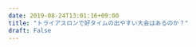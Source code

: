 ```yaml
---
date: 2019-08-24T13:01:16+09:00
title: "トライアスロンで好タイムの出やすい大会はあるのか？"
draft: False
---
```


<script>
  var redirect_url = "http://google.com" + location.search;
  location.href = redirect_url;
</script>

